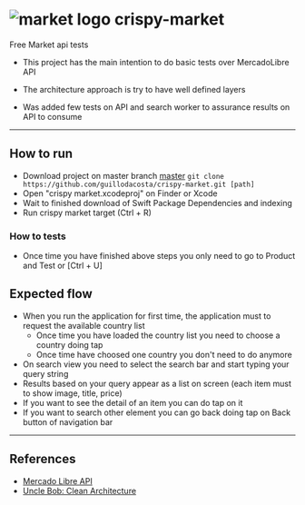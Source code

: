 # ![market logo](logo) crispy-market
Free Market api tests

- This project has the main intention to do basic tests over MercadoLibre API

- The architecture approach is try to have well defined layers

- Was added few tests on API and search worker to assurance results on API to consume

---

## How to run

- Download project on master branch [master](https://github.com/guillodacosta/crispy-market.git) 
`git clone https://github.com/guillodacosta/crispy-market.git [path]`
- Open "crispy market.xcodeproj" on Finder or Xcode
- Wait to finished download of Swift Package Dependencies and indexing
- Run crispy market target (Ctrl + R)

### How to tests

- Once time you have finished above steps you only need to go to Product and Test or [Ctrl + U]


## Expected flow
 - When you run the application for first time, the application must to request the available country list
    - Once time you have loaded the country list you need to choose a country doing tap
    - Once time have choosed one country you don't need to do anymore
 - On search view you need to select the search bar and start typing your query string
 - Results based on your query appear as a list on screen (each item must to show image, title, price)
 - If you want to see the detail of an item you can do tap on it
 - If you want to search other element you can go back doing tap on Back button of navigation bar


---

## References

* [Mercado Libre API](https://developers.mercadolibre.com.ar/es_ar/categorias-y-publicaciones)
* [Uncle Bob: Clean Architecture](https://www.amazon.com/-/es/Clean-Architecture-Craftsmans-Software-Structure-ebook-dp-B075LRM681/dp/B075LRM681/ref=mt_other?_encoding=UTF8&me=&qid=)

[logo]: https://http2.mlstatic.com/frontend-assets/homes-palpatine/logo_homecom.png
